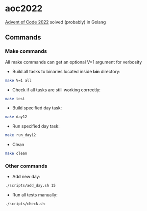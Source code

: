 # aoc2022
[Advent of Code 2022](https://adventofcode.com/2022) solved (probably) in Golang

## Commands
### Make commands
All make commands can get an optional V=1 argument for verbosity
* Build all tasks to binaries located inside **bin** directory:
```bash
make V=1 all
```
* Check if all tasks are still working correctly:
```bash
make test
```
* Build specified day task:
```bash
make day12
```
* Run specified day task:
```bash
make run_day12
```
* Clean
```bash
make clean
```
### Other commands
* Add new day:
```bash
./scripts/add_day.sh 15
```
* Run all tests manually:
```bash
./scripts/check.sh
```
